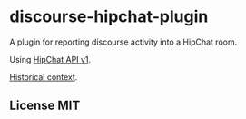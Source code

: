 # discourse-hipchat-plugin
A plugin for reporting discourse activity into a HipChat room.

Using [HipChat API v1](https://www.hipchat.com/docs/api/method/rooms/message).

[Historical context](https://meta.discourse.org/t/discourse-hipchat/9344).

## License MIT
